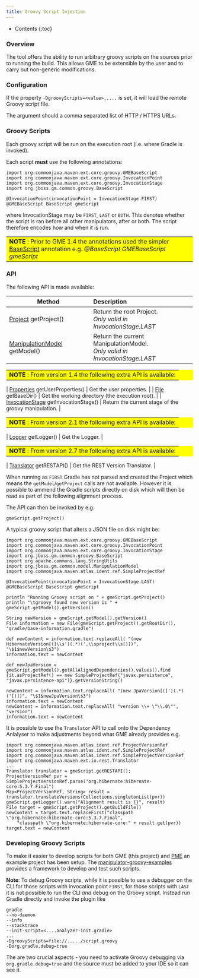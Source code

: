 ```yaml
---
title: Groovy Script Injection
---
```


* Contents
{:toc}

### Overview

The tool offers the ability to run arbitrary groovy scripts on the sources prior to running the build. This allows GME to be extensible by the user and to carry out non-generic modifications.


### Configuration

If the property `-DgroovyScripts=<value>,....` is set, it will load the remote Groovy script file.

The argument should a comma separated list of HTTP / HTTPS URLs.


### Groovy Scripts

Each groovy script will be run on the execution root (i.e. where Gradle is invoked).


Each script <b>must</b> use the following annotations:

```
import org.commonjava.maven.ext.core.groovy.GMEBaseScript
import org.commonjava.maven.ext.core.groovy.InvocationPoint
import org.commonjava.maven.ext.core.groovy.InvocationStage
import org.jboss.gm.common.groovy.BaseScript

@InvocationPoint(invocationPoint = InvocationStage.FIRST)
@GMEBaseScript BaseScript gmeScript

```

where InvocationStage may be `FIRST`, `LAST` or `BOTH`. This denotes whether the script is ran
before all other manipulators, after or both. The script therefore encodes how and when it is run.

<table bgcolor="#ffff00">
<tr>
<td>
    <b>NOTE</b> : Prior to GME 1.4 the annotations used the simpler <a href="http://docs.groovy-lang.org/latest/html/gapi/groovy/transform/BaseScript.html">BaseScript</a> annotation e.g. <i>@BaseScript GMEBaseScript gmeScript</i>
</td>
</tr>
</table>


### API

The following API is made available:


| Method | Description |
| -------|:------------|
| [Project](https://docs.gradle.org/current/javadoc/org/gradle/api/Project.html) getProject() | Return the root Project. <br/><i>Only valid in InvocationStage.LAST</i> |
| [ManipulationModel](https://github.com/project-ncl/gradle-manipulator/blob/master/common/src/main/java/org/jboss/gm/common/model/ManipulationModel.java) getModel() | Return the current ManipulationModel. <br/><i>Only valid in InvocationStage.LAST</i> |

<table bgcolor="#ffff00">
<tr>
<td>
    <b>NOTE</b> : From version 1.4 the following extra API is available:
</td>
</tr>
</table>

| [Properties](https://docs.oracle.com/javase/7/docs/api/java/util/Properties.html) getUserProperties() | Get the user properties. |
| [File](https://docs.oracle.com/javase/7/docs/api/java/io/File.html) getBaseDir() | Get the working directory (the execution root). |
| [InvocationStage](https://github.com/release-engineering/pom-manipulation-ext/blob/master/core/src/main/java/org/commonjava/maven/ext/core/groovy/InvocationStage.java) getInvocationStage() | Return the current stage of the groovy manipulation. |

<table bgcolor="#ffff00">
<tr>
<td>
    <b>NOTE</b> : From version 2.1 the following extra API is available:
</td>
</tr>
</table>

| [Logger](https://www.javadoc.io/doc/org.slf4j/slf4j-api/1.7.30/org/slf4j/Logger.html) getLogger() | Get the Logger. |

<table bgcolor="#ffff00">
<tr>
<td>
    <b>NOTE</b> : From version 2.7 the following extra API is available:
</td>
</tr>
</table>

| [Translator](https://www.javadoc.io/doc/org.commonjava.maven.ext/pom-manipulation-io/latest/org/commonjava/maven/ext/io/rest/Translator.html) getRESTAPI() | Get the REST Version Translator. |


When running as `FIRST` Gradle has not parsed and created the Project which means the `getModel`/`getProject` calls are not available. However it is possible to ammend the Gradle scripts directly on disk which will then be read as part of the following alignment process.

The API can then be invoked by e.g.

    gmeScript.getProject()

A typical groovy script that alters a JSON file on disk might be:

    import org.commonjava.maven.ext.core.groovy.GMEBaseScript
    import org.commonjava.maven.ext.core.groovy.InvocationPoint
    import org.commonjava.maven.ext.core.groovy.InvocationStage
    import org.jboss.gm.common.groovy.BaseScript
    import org.apache.commons.lang.StringUtils
    import org.jboss.gm.common.model.ManipulationModel
    import org.commonjava.maven.atlas.ident.ref.SimpleProjectRef

    @InvocationPoint(invocationPoint = InvocationStage.LAST)
    @GMEBaseScript BaseScript gmeScript

    println "Running Groovy script on " + gmeScript.getProject()
    println "\tgroovy found new version is " + gmeScript.getModel().getVersion()

    String newVersion = gmeScript.getModel().getVersion()
    File information = new File(gmeScript.getProject().getRootDir(), "gradle/base-information.gradle")

    def newContent = information.text.replaceAll( "(new HibernateVersion[(]\\s')(.*)(',\\sproject\\s[)])", "\$1$newVersion\$3")
    information.text = newContent

    def newJpaVersion = gmeScript.getModel().getAllAlignedDependencies().values().find {it.asProjectRef() == new SimpleProjectRef("javax.persistence", "javax.persistence-api")}.getVersionString()

    newContent = information.text.replaceAll( "(new JpaVersion[(]')(.*)('[)])", "\$1$newJpaVersion\$3")
    information.text = newContent
    newContent = information.text.replaceAll( "version \\+ \"\\.0\"", "version")
    information.text = newContent


It is possible to use the `Translator` API to call onto the Dependency Anlalyser to make adjustments beyond what GME already provides e.g.

    import org.commonjava.maven.atlas.ident.ref.ProjectVersionRef
    import org.commonjava.maven.atlas.ident.ref.SimpleProjectRef
    import org.commonjava.maven.atlas.ident.ref.SimpleProjectVersionRef
    import org.commonjava.maven.ext.io.rest.Translator
    ...
    Translator translator = gmeScript.getRESTAPI();
    ProjectVersionRef pvr = SimpleProjectVersionRef.parse("org.hibernate:hibernate-core:5.3.7.Final")
    Map<ProjectVersionRef, String> result = translator.translateVersions(Collections.singletonList(pvr))
    gmeScript.getLogger().warn("Alignment result is {}", result)
    File target = gmeScript.getProject().getBuildFile()
    newContent = target.text.replaceFirst("classpath \"org.hibernate:hibernate-core:5.3.7.Final",
        "classpath \"org.hibernate:hibernate-core:" + result.get(pvr))
    target.text = newContent


### Developing Groovy Scripts

To make it easier to develop scripts for both GME (this project) and [PME](https://github.com/release-engineering/pom-manipulation-ext) an example project has been setup. The [manipulator-groovy-examples](https://github.com/project-ncl/manipulator-groovy-examples) provides a framework to develop and test such scripts.

**Note**: To debug Groovy scripts, while it is possible to use a debugger on the CLI for those scripts with invocation point `FIRST`, for those scripts with `LAST` it is not possible to run the CLI _and_ debug on the Groovy script. Instead run Gradle directly and invoke the plugin like

    gradle
    --no-daemon
    --info
    --stacktrace
    --init-script=<....analyzer-init.gradle>
    ...
    -DgroovyScripts=file://...../script.groovy
    -Dorg.gradle.debug=true

The are two crucial aspects - you need to activate Groovy debugging via `org.gradle.debug=true` and the source must be added to your IDE so it can see it.
